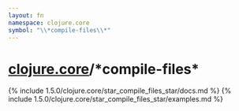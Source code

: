 ```yaml
---
layout: fn
namespace: clojure.core
symbol: "\\*compile-files\\*"
---
```


# [clojure.core](../)/\*compile-files\*

{% include 1.5.0/clojure.core/star_compile_files_star/docs.md %}
{% include 1.5.0/clojure.core/star_compile_files_star/examples.md %}

